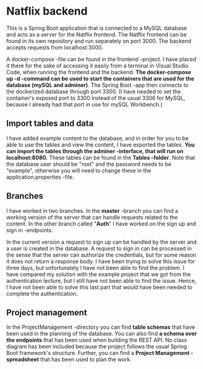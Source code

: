 # Natflix backend

This is a Spring Boot application that is connected to a MySQL database and acts as a server for the Natflix frontend.
The Natflix frontend can be found in its own repository and run separately on port 3000. 
The backend accepts requests from localhost:3000. 

A docker-compose -file can be found in the frontend -project. 
I have placed it there for the sake of accessing it easily from a terminal in Visual Studio Code, when running the frontend and the backend.
**The docker-compose up -d -command can be used to start the containers that are used for the database (mySQL and adminer)**.
The Spring Boot -app then connects to the dockerized database through port 3300. (I have needed to set the container's
exposed port to 3300 instead of the usual 3306 for MySQL, because I already had that port in use for mySQL Workbench.)


## Import tables and data

I have added example content to the database, and in order for you to be able to use the tables and view the content, I have exported the tables.
**You can import the tables through the adminer -interface, that will run on localhost:8080.**
These tables can be found in the **Tables -folder**. Note that the database user should be "root" and the password needs
to be "example", otherwise you will need to change these in the application.properties -file.

## Branches

I have worked in two branches. In the **master** -branch you can find a working version of the server that can handle requests
related to the content. In the other branch called "**Auth**" I have worked on the sign up and sign in -endpoints.

In the current version a request to sign up can be handled by the server and a user is created in the database.
A request to sign in can be processed in the sense that the server can authorize the credentials, but for some
reason it does not return a response body. I have been trying to solve this issue for three days, but unfortunately I have not been able to find the problem.
I have compared my solution with the example project that we got from the authentication lecture, but I still have not been able to find the issue.
Hence, I have not been able to solve this last part that would have been needed to complete the authentication.

## Project management

In the ProjectManagement -directory you can find **table schemas** that have been used in the planning of the database.
You can also find **a schema over the endpoints** that has been used when building the REST API.
No class diagram has been included because the project follows the usual Spring Boot framework's structure.
Further, you can find a **Project Management -spreadsheet** that has been used to plan the work.

